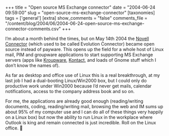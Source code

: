 +++
title = "Open source MS Exchange connector"
date = "2004-06-24 09:59:00"
slug = "open-source-ms-exchange-connector"
[taxonomies]
tags = ['general']
[extra]
show_comments = "false"
comments_file = "/content/blog/2004/06/2004-06-24-open-source-ms-exchange-connector-comments.csv"
+++

I’m about a month behind the times, but on May 14th 2004 the [Novell Connector](http://www.novell.com/products/connector/) (which used to be called Evolution Connector) became open source instead of payware. This opens up the field for a whole host of Linux mail, PIM and groupware applications to start supporting MS Exchange servers (apps like [Kroupware](http://kroupware.org/), [Kontact](http://kontact.org/), and loads of Gnome stuff which I don’t know the names of).

As far as desktop and office use of Linux this is a real breakthrough, at my last job I had a dual-booting Linux/Win2000 box, but I could only do productive work under Win2000 because I’d never get mails, calendar notifications, access to the company address book and so on.

For me, the applications are already good enough (reading/writing documents, coding, reading/writing mail, browsing the web and IM sums up about 95% of my computer use and I can do all of these things very happily on a Linux box) but now the ability to run Linux in the workplace where Outlook is king and remain connected is just incredible. Roll on the Linux office. 🙂
